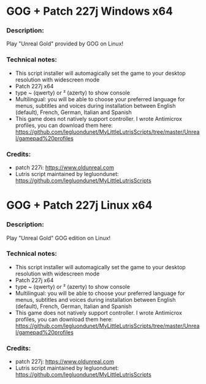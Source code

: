 # GOG + Patch 227j Windows x64
### Description:
Play "Unreal Gold" provided by GOG on Linux!
### Technical notes:
- This script installer will automagically set the game to your desktop resolution with widescreen mode
- Patch 227j x64
- type ~ (qwerty) or ² (azerty) to show console
- Multilingual: you will be able to choose your preferred language for menus, subtitles and voices during installation between English (default), French, German, Italian and Spanish
- This game does not natively support controller. I wrote Antimicrox profiles, you can download them here: 
https://github.com/legluondunet/MyLittleLutrisScripts/tree/master/Unreal/gamepad%20profiles
### Credits:
- patch 227i: https://www.oldunreal.com
- Lutris script maintained by legluondunet: https://github.com/legluondunet/MyLittleLutrisScripts


# GOG + Patch 227j Linux x64
### Description:
Play "Unreal Gold" GOG edition on Linux!
### Technical notes:
- This script installer will automagically set the game to your desktop resolution with widescreen mode
- Patch 227j x64
- type ~ (qwerty) or ² (azerty) to show console
- Multilingual: you will be able to choose your preferred language for menus, subtitles and voices during installation between English (default), French, German, Italian and Spanish
- This game does not natively support controller. I wrote Antimicrox profiles, you can download them here: 
https://github.com/legluondunet/MyLittleLutrisScripts/tree/master/Unreal/gamepad%20profiles
### Credits:
- patch 227j: https://www.oldunreal.com
- Lutris script maintained by legluondunet: https://github.com/legluondunet/MyLittleLutrisScripts
